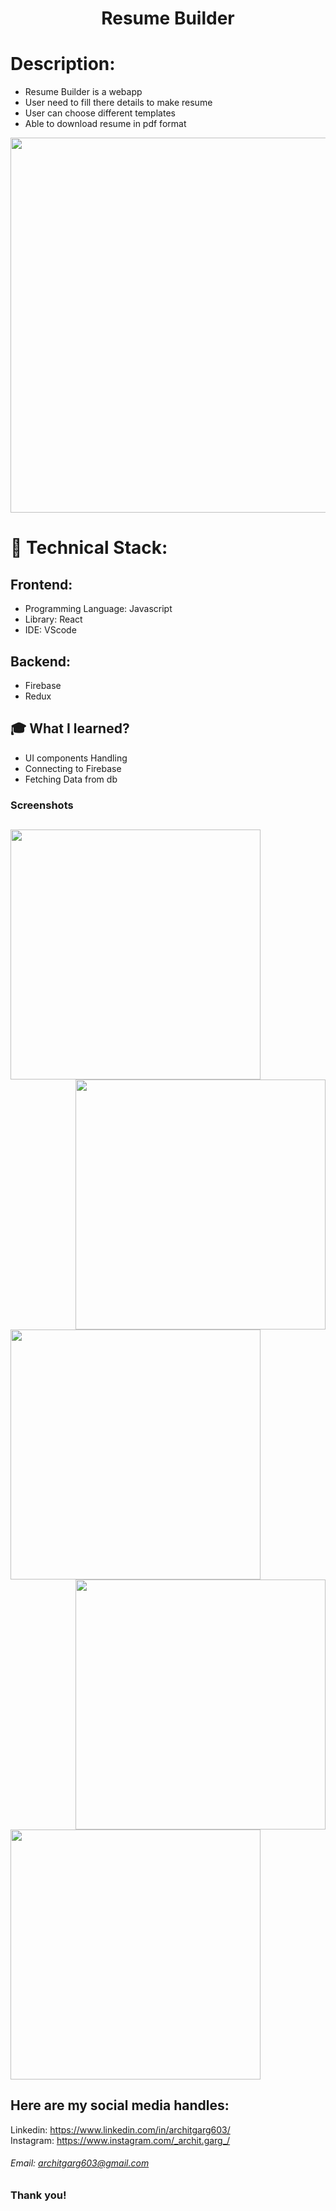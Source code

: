 <h1 align="center">
  Resume Builder
</h1>

# Description:
- Resume Builder is a webapp
- User need to fill there details to make resume
- User can choose different templates
- Able to download resume in pdf format

<img src="https://user-images.githubusercontent.com/57831888/102904673-113f2200-4498-11eb-984e-35502275ccfc.png" width="600px">

# 🚀 Technical Stack:

## Frontend:
- Programming Language: Javascript
- Library: React 
- IDE: VScode

## Backend:
- Firebase
- Redux

## 🎓 What I learned?
- UI components Handling
- Connecting to Firebase
- Fetching Data from db


### Screenshots
<img src="https://user-images.githubusercontent.com/57831888/102904677-11d7b880-4498-11eb-9576-a1a31a6b872d.png" width="400px"  > <img src="https://user-images.githubusercontent.com/57831888/102904671-10a68b80-4498-11eb-9266-7c17e8939652.png" width="400px"  align="right" >
---
<img src="https://user-images.githubusercontent.com/57831888/102904669-100df500-4498-11eb-8d10-a3b2a4ad8c61.png" width="400px"  > <img src="https://user-images.githubusercontent.com/57831888/102904666-0edcc800-4498-11eb-9527-ce347037cc7e.png" width="400px"  align="right" >
---
<img src="https://user-images.githubusercontent.com/57831888/102904661-0d130480-4498-11eb-87aa-acef39b28591.png" width="400px"   >


## Here are my social media handles:

Linkedin: https://www.linkedin.com/in/architgarg603/
<br />
Instagram: https://www.instagram.com/_archit.garg_/

###### Email: architgarg603@gmail.com

### Thank you!